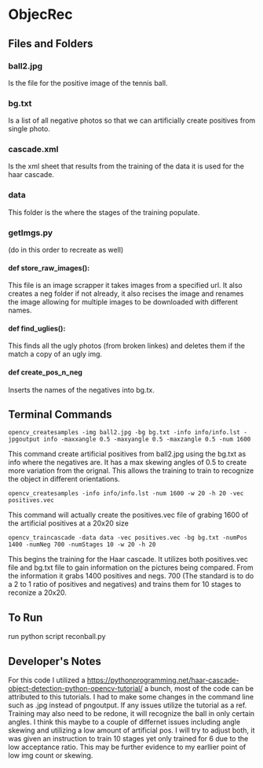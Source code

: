# ObjecRec

## Files and Folders 
### ball2.jpg
Is the file for the positive image of the tennis ball.
### bg.txt 
Is a list of all negative photos so that we can artificially create positives from single photo.
### cascade.xml 
Is the xml sheet that results from the training of the data it is used for the haar cascade.
### data 
This folder is the where the stages of the training populate.
### getImgs.py 

(do in this order to recreate as well)
#### def store_raw_images():
 
This file is an image scrapper it takes images from a specified url. It also creates a neg folder if not already, it also recises the image and renames the image allowing for multiple images to be downloaded with different names.
 
#### def find_uglies():
  This finds all the ugly photos (from broken linkes) and deletes them if the match a copy of an ugly img.
 

#### def create_pos_n_neg
  Inserts the names of the negatives into bg.tx.
 

## Terminal Commands
```
opencv_createsamples -img ball2.jpg -bg bg.txt -info info/info.lst -jpgoutput info -maxxangle 0.5 -maxyangle 0.5 -maxzangle 0.5 -num 1600
```
This command create artificial positives from ball2.jpg using the bg.txt as info where the negatives are. It has a max skewing angles of 0.5 to create more variation from the orignal. This allows the training to train to recognize the object in different orientations.

```
opencv_createsamples -info info/info.lst -num 1600 -w 20 -h 20 -vec positives.vec
```
This command will actually create the positives.vec file of grabing 1600 of the artificial positives at a 20x20 size 

```
opencv_traincascade -data data -vec positives.vec -bg bg.txt -numPos 1400 -numNeg 700 -numStages 10 -w 20 -h 20
```
This begins the training for the Haar cascade. It utilizes both positives.vec file and bg.txt file to gain information on the pictures being compared. From the information it grabs 1400 positives and negs. 700 (The standard is to do a 2 to 1 ratio of positives and negatives) and trains them for 10 stages to reconize a 20x20.

## To Run
run python script reconball.py

## Developer's Notes
For this code I utilized a https://pythonprogramming.net/haar-cascade-object-detection-python-opencv-tutorial/ a bunch, most of the code can be attributed to this tutorials. I had to make some changes in the command line such as .jpg instead of pngoutput. If any issues utilize the tutorial as a ref. Training may also need to be redone, it will recognize the ball in only certain angles. I think this maybe to a couple of differnet issues including angle skewing and utilizing a low amount of artificial pos. I will try to adjust both, it was given an instruction to train 10 stages yet only trained for 6 due to the low acceptance ratio. This may be further evidence to my earllier point of low img count or skewing. 
